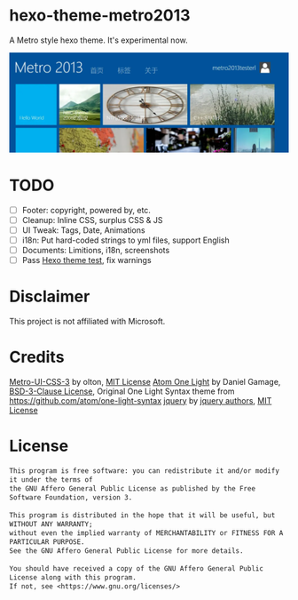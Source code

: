 # hexo-theme-metro2013

A Metro style hexo theme. It's experimental now.

![screenshot.webp](screenshot.webp)

# TODO

- [ ] Footer: copyright, powered by, etc.
- [ ] Cleanup: Inline CSS, surplus CSS & JS
- [ ] UI Tweak: Tags, Date, Animations
- [ ] i18n: Put hard-coded strings to yml files, support English
- [ ] Documents: Limitions, i18n, screenshots
- [ ] Pass [Hexo theme test](https://github.com/hexojs/hexo-theme-unit-test), fix warnings

# Disclaimer

This project is not affiliated with Microsoft. 

# Credits

[Metro-UI-CSS-3](https://github.com/olton-archive/Metro-UI-CSS-3) by olton, [MIT License](https://github.com/olton-archive/Metro-UI-CSS-3/blob/master/LICENSE)
[Atom One Light](https://github.com/highlightjs/highlight.js/blob/main/src/styles/atom-one-light.css) by Daniel Gamage, [BSD-3-Clause License](https://github.com/highlightjs/highlight.js/blob/main/LICENSE), Original One Light Syntax theme from https://github.com/atom/one-light-syntax
[jquery](https://github.com/jquery/jquery) by [jquery authors](https://github.com/jquery/jquery/graphs/contributors), [MIT License](https://github.com/jquery/jquery/blob/main/LICENSE.txt)

# License

```text
This program is free software: you can redistribute it and/or modify it under the terms of
the GNU Affero General Public License as published by the Free Software Foundation, version 3.

This program is distributed in the hope that it will be useful, but WITHOUT ANY WARRANTY; 
without even the implied warranty of MERCHANTABILITY or FITNESS FOR A PARTICULAR PURPOSE. 
See the GNU Affero General Public License for more details.

You should have received a copy of the GNU Affero General Public License along with this program.
If not, see <https://www.gnu.org/licenses/>
```